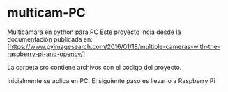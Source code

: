 # multicam-PC
Multicamara en python para PC
Este proyecto incia desde la documentación publicada en:
[https://www.pyimagesearch.com/2016/01/18/multiple-cameras-with-the-raspberry-pi-and-opencv/]

La carpeta src contiene archivos con el código del proyecto.

Inicialmente se aplica en PC.
El siguiente paso es llevarlo a Raspberry Pi
